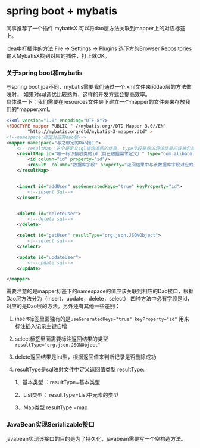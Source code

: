 # spring boot + mybatis
同事推荐了一个插件 mybatisX 
可以将dao层方法关联到mapper上的对应标签上。

idea中打插件的方法 File -> Settings -> Plugins 选下方的Browser Repositories 输入MybatisX找到对应的插件，打上就OK。

### 关于spring boot和mybatis
与spring boot jpa不同，mybatis需要我们通过一个.xml文件来和dao层的方法做映射。
如果对sql调优比较熟悉，这样的开发方式会提高效率。  
具体说一下：我们需要在resources文件夹下建立一个mapper的文件夹来存放我们的*mapper.xml。
```xml
<?xml version="1.0" encoding="UTF-8"?>
<!DOCTYPE mapper PUBLIC "-//mybatis.org//DTD Mapper 3.0//EN"
        "http://mybatis.org/dtd/mybatis-3-mapper.dtd" >
<!--namespace:绑定对应的dao层-->
<mapper namespace="与之绑定的Dao接口">
    <!--resultMap：这个是定义sql查询返回的结果. type字段是标识将该结果应该被包装为何种类型 公司一般使用JSONObject或者与特定的bean进行绑定-->
    <resultMap id="唯一标识接收类的id（自己根据需求定义）" type="com.alibaba.fastjson.JSONObject">
        <id column="id" property="id"/>
        <result  column="数据库字段" property="返回结果中与该数据库字段对应的类的字段" javaType="property的类型"/>
    </resultMap>


    <insert id="addUser" useGeneratedKeys="true" keyProperty="id">
        <!--insert Sql-->
    </insert>


    <delete id="deleteUser">
        <!--delete sql-->
    </delete>

    <select id="getUser" resultType="org.json.JSONObject">
        <!--select sql-->
    </select>

    <update id="updateUser">
        <!--update sql-->
    </update>

</mapper>
```
需要注意的是mapper标签下的namespace的值应该关联到相应的Dao接口，根据Dao层方法分为（insert，update，delete，select）
四种方法中必有字段是id，对应的是Dao层的方法。另外还有其他一些差别：
1. insert标签里面独有的是```useGeneratedKeys="true" keyProperty="id"``` 用来标注插入记录主键自增  
2. select标签里面需要标注返回结果的类型 ```resultType="org.json.JSONObject"```
3. delete返回结果是int型，根据返回值来判断记录是否删除成功
4. resultType是sql映射文件中定义返回值类型 
   resultType:
   
   1、基本类型  ：resultType=基本类型
   
   2、List类型：   resultType=List中元素的类型
   
   3、Map类型     resultType =map


### JavaBean实现Serializable接口
javabean实现该接口的目的是为了持久化，javabean需要写一个空构造方法。
